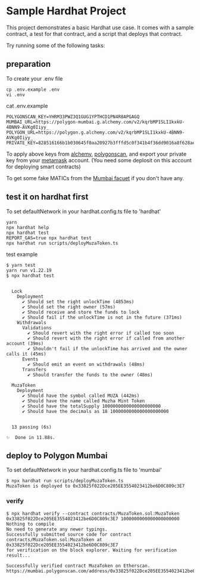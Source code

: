 # Sample Hardhat Project

This project demonstrates a basic Hardhat use case. It comes with a sample contract, a test for that contract, and a script that deploys that contract.

Try running some of the following tasks:

## preparation

To create your .env file

```shell
cp .env.example .env
vi .env
```

cat .env.example
```
POLYGONSCAN_KEY=YHRM33PWZ3Q1GUG1YPTHCD1PN4R8APGAGQ
MUMBAI_URL=https://polygon-mumbai.g.alchemy.com/v2/kqrbMP1SLI1kxkU-4BNN9-AVKg0Iiyy_
POLYGON_URL=https://polygon.g.alchemy.com/v2/kqrbMP1SLI1kxkU-4BNN9-AVKg0Iiyy_
PRIVATE_KEY=828516166b1b030645f0aa20927b3fffd5c0f341b4f36dd9016a8f628ae6e916
```

To apply above keys from [alchemy](https://www.alchemy.com/), [polygonscan](https://polygonscan.com/), and export your private key from your [metamask](https://metamask.io/) account. (You need some deplosit on this account for deploying smart contracts)

To get some fake MATICs from the [Mumbai facuet](https://mumbaifaucet.com/) if you don't have any.

## test it on hardhat first

To set defaultNetwork in your hardhat.config.ts file to 'hardhat'

```shell
yarn
npx hardhat help
npx hardhat test
REPORT_GAS=true npx hardhat test
npx hardhat run scripts/deployMuzaToken.ts
```

test example
```shell
$ yarn test                                        
yarn run v1.22.19
$ npx hardhat test


  Lock
    Deployment
      ✔ Should set the right unlockTime (4853ms)
      ✔ Should set the right owner (57ms)
      ✔ Should receive and store the funds to lock
      ✔ Should fail if the unlockTime is not in the future (371ms)
    Withdrawals
      Validations
        ✔ Should revert with the right error if called too soon
        ✔ Should revert with the right error if called from another account (39ms)
        ✔ Shouldn't fail if the unlockTime has arrived and the owner calls it (45ms)
      Events
        ✔ Should emit an event on withdrawals (48ms)
      Transfers
        ✔ Should transfer the funds to the owner (48ms)

  MuzaToken
    Deployment
      ✔ Should have the symbol called MUZA (442ms)
      ✔ Should have the name called Muzha Mint Token
      ✔ Should have the totalSupply 1000000000000000000000
      ✔ Should have the decimals as 18 1000000000000000000000


  13 passing (6s)

✨  Done in 11.88s.
```

## deploy to Polygon Mumbai

To set defaultNetwork in your hardhat.config.ts file to 'mumbai'

```shell
$ npx hardhat run scripts/deployMuzaToken.ts       
MuzaToken is deployed to 0x33825f022Dce205EE3554023412be6D0C809c3E7
```

### verify

```shell
$ npx hardhat verify --contract contracts/MuzaToken.sol:MuzaToken 0x33825f022Dce205EE3554023412be6D0C809c3E7 1000000000000000000000
Nothing to compile
No need to generate any newer typings.
Successfully submitted source code for contract
contracts/MuzaToken.sol:MuzaToken at 0x33825f022Dce205EE3554023412be6D0C809c3E7
for verification on the block explorer. Waiting for verification result...

Successfully verified contract MuzaToken on Etherscan.
https://mumbai.polygonscan.com/address/0x33825f022Dce205EE3554023412be6D0C809c3E7#code
```

